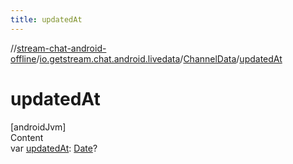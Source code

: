 ```yaml
---
title: updatedAt
---
```

//[stream-chat-android-offline](../../../index.md)/[io.getstream.chat.android.livedata](../index.md)/[ChannelData](index.md)/[updatedAt](updatedAt.md)



# updatedAt  
[androidJvm]  
Content  
var [updatedAt](updatedAt.md): [Date](https://developer.android.com/reference/kotlin/java/util/Date.html)?  




